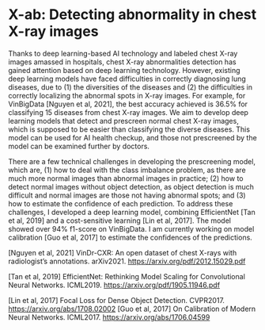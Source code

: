 # X-ab: Detecting abnormality in chest X-ray images

Thanks to deep learning-based AI technology and labeled chest X-ray images amassed in hospitals, chest X-ray abnormalities detection has gained attention based on deep learning technology. However, existing deep learning models have faced difficulties in correctly diagnosing lung diseases, due to (1) the diversities of the diseases and (2) the difficulties in correctly localizing the abnormal spots in X-ray images. For example, for VinBigData [Nguyen et al, 2021], the best accuracy achieved is 36.5% for classifying 15 diseases from chest X-ray images. We aim to develop deep learning models that detect and prescreen normal chest X-ray images, which is supposed to be easier than classifying the diverse diseases. This model can be used for AI health checkup, and those not prescreened by the model can be examined further by doctors.

There are a few technical challenges in developing the prescreening model, which are, (1) how to deal with the class imbalance problem, as there are much more normal images than abnormal images in practice; (2) how to detect normal images without object detection, as object detection is much difficult and normal images are those not having abnormal spots; and (3) how to estimate the confidence of each prediction. To address these challenges, I developed a deep learning model, combining EfficientNet [Tan et al, 2019] and a cost-sensitive learning [Lin et al, 2017]. The model showed over 94% f1-score on VinBigData. I am currently working on model calibration [Guo et al, 2017] to estimate the confidences of the predictions.

[Nguyen et al, 2021] VinDr-CXR: An open dataset of chest X-rays with radiologist’s annotations. arXiv2021. https://arxiv.org/pdf/2012.15029.pdf 

[Tan et al, 2019] EfficientNet: Rethinking Model Scaling for Convolutional Neural Networks. ICML2019. https://arxiv.org/pdf/1905.11946.pdf

[Lin et al, 2017] Focal Loss for Dense Object Detection. CVPR2017. https://arxiv.org/abs/1708.02002
[Guo et al, 2017] On Calibration of Modern Neural Networks. ICML2017. https://arxiv.org/abs/1706.04599


